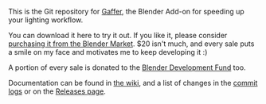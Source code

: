 This is the Git repository for [Gaffer], the Blender Add-on for speeding up your lighting workflow.

You can download it here to try it out. If you like it, please consider [purchasing it from the Blender Market]. $20 isn't much, and every sale puts a smile on my face and motivates me to keep developing it :)

A portion of every sale is donated to the [Blender Development Fund] too.

Documentation can be found in [the wiki], and a list of changes in the [commit logs] or on the [Releases page].

[Gaffer]:https://blendermarket.com/products/gaffer-light-manager
[purchasing it from the Blender Market]:https://blendermarket.com/products/gaffer-light-manager
[Blender Development Fund]:https://www.blender.org/foundation/development-fund/
[the wiki]:https://github.com/gregzaal/Gaffer/wiki
[commit logs]:https://github.com/gregzaal/Gaffer/commits/master
[Releases page]:https://github.com/gregzaal/Gaffer/releases
